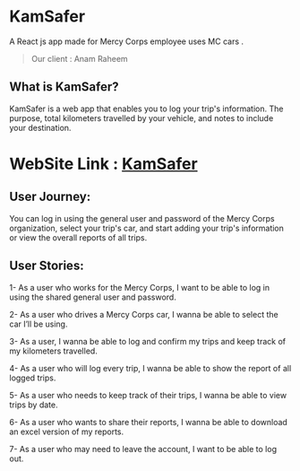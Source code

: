 # KamSafer
A React js app made for Mercy Corps employee uses MC cars .
> Our client : Anam Raheem


## What is KamSafer? 
KamSafer is a web app that enables you to log your trip's information. The purpose, total kilometers travelled by your vehicle, and notes to include your destination. 

# WebSite Link : [KamSafer](https://kamsafer.herokuapp.com/)

## User Journey:
You can log in using the general user and password of the Mercy Corps organization, select your trip's car, and start adding your trip's information or view the overall reports of all trips. 

## User Stories:

1- As a user who works for the Mercy Corps, I want to be able to log in using the shared general user and password.

2- As a user who drives a Mercy Corps car, I wanna be able to select the car I’ll be using.

3- As a user, I wanna be able to log and confirm my trips and keep track of my kilometers travelled.

4- As a user who will log every trip, I wanna be able to show the report of all logged trips.

5- As a user who needs to keep track of their trips, I wanna be able to view trips by date.

6- As a user who wants to share their reports, I wanna be able to download an excel version of my reports.

7- As a user who may need to leave the account, I want to be able to log out.
